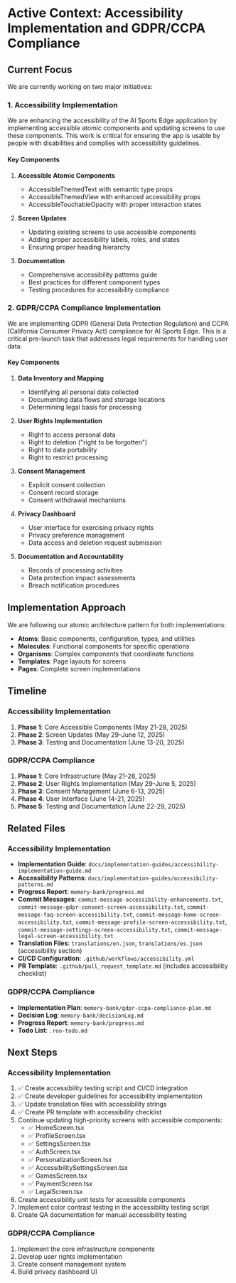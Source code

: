 # Active Context: Accessibility Implementation and GDPR/CCPA Compliance

## Current Focus

We are currently working on two major initiatives:

### 1. Accessibility Implementation

We are enhancing the accessibility of the AI Sports Edge application by implementing accessible atomic components and updating screens to use these components. This work is critical for ensuring the app is usable by people with disabilities and complies with accessibility guidelines.

#### Key Components

1. **Accessible Atomic Components**

   - AccessibleThemedText with semantic type props
   - AccessibleThemedView with enhanced accessibility props
   - AccessibleTouchableOpacity with proper interaction states

2. **Screen Updates**

   - Updating existing screens to use accessible components
   - Adding proper accessibility labels, roles, and states
   - Ensuring proper heading hierarchy

3. **Documentation**
   - Comprehensive accessibility patterns guide
   - Best practices for different component types
   - Testing procedures for accessibility compliance

### 2. GDPR/CCPA Compliance Implementation

We are implementing GDPR (General Data Protection Regulation) and CCPA (California Consumer Privacy Act) compliance for AI Sports Edge. This is a critical pre-launch task that addresses legal requirements for handling user data.

#### Key Components

1. **Data Inventory and Mapping**

   - Identifying all personal data collected
   - Documenting data flows and storage locations
   - Determining legal basis for processing

2. **User Rights Implementation**

   - Right to access personal data
   - Right to deletion ("right to be forgotten")
   - Right to data portability
   - Right to restrict processing

3. **Consent Management**

   - Explicit consent collection
   - Consent record storage
   - Consent withdrawal mechanisms

4. **Privacy Dashboard**

   - User interface for exercising privacy rights
   - Privacy preference management
   - Data access and deletion request submission

5. **Documentation and Accountability**
   - Records of processing activities
   - Data protection impact assessments
   - Breach notification procedures

## Implementation Approach

We are following our atomic architecture pattern for both implementations:

- **Atoms**: Basic components, configuration, types, and utilities
- **Molecules**: Functional components for specific operations
- **Organisms**: Complex components that coordinate functions
- **Templates**: Page layouts for screens
- **Pages**: Complete screen implementations

## Timeline

### Accessibility Implementation

1. **Phase 1**: Core Accessible Components (May 21-28, 2025)
2. **Phase 2**: Screen Updates (May 29-June 12, 2025)
3. **Phase 3**: Testing and Documentation (June 13-20, 2025)

### GDPR/CCPA Compliance

1. **Phase 1**: Core Infrastructure (May 21-28, 2025)
2. **Phase 2**: User Rights Implementation (May 29-June 5, 2025)
3. **Phase 3**: Consent Management (June 6-13, 2025)
4. **Phase 4**: User Interface (June 14-21, 2025)
5. **Phase 5**: Testing and Documentation (June 22-29, 2025)

## Related Files

### Accessibility Implementation

- **Implementation Guide**: `docs/implementation-guides/accessibility-implementation-guide.md`
- **Accessibility Patterns**: `docs/implementation-guides/accessibility-patterns.md`
- **Progress Report**: `memory-bank/progress.md`
- **Commit Messages**: `commit-message-accessibility-enhancements.txt`, `commit-message-gdpr-consent-screen-accessibility.txt`, `commit-message-faq-screen-accessibility.txt`, `commit-message-home-screen-accessibility.txt`, `commit-message-profile-screen-accessibility.txt`, `commit-message-settings-screen-accessibility.txt`, `commit-message-legal-screen-accessibility.txt`
- **Translation Files**: `translations/en.json`, `translations/es.json` (accessibility section)
- **CI/CD Configuration**: `.github/workflows/accessibility.yml`
- **PR Template**: `.github/pull_request_template.md` (includes accessibility checklist)

### GDPR/CCPA Compliance

- **Implementation Plan**: `memory-bank/gdpr-ccpa-compliance-plan.md`
- **Decision Log**: `memory-bank/decisionLog.md`
- **Progress Report**: `memory-bank/progress.md`
- **Todo List**: `.roo-todo.md`

## Next Steps

### Accessibility Implementation

1. ✅ Create accessibility testing script and CI/CD integration
2. ✅ Create developer guidelines for accessibility implementation
3. ✅ Update translation files with accessibility strings
4. ✅ Create PR template with accessibility checklist
5. Continue updating high-priority screens with accessible components:
   - ✅ HomeScreen.tsx
   - ✅ ProfileScreen.tsx
   - ✅ SettingsScreen.tsx
   - ✅ AuthScreen.tsx
   - ✅ PersonalizationScreen.tsx
   - ✅ AccessibilitySettingsScreen.tsx
   - ✅ GamesScreen.tsx
   - ✅ PaymentScreen.tsx
   - ✅ LegalScreen.tsx
6. Create accessibility unit tests for accessible components
7. Implement color contrast testing in the accessibility testing script
8. Create QA documentation for manual accessibility testing

### GDPR/CCPA Compliance

1. Implement the core infrastructure components
2. Develop user rights implementation
3. Create consent management system
4. Build privacy dashboard UI
